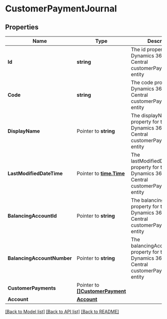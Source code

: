 # CustomerPaymentJournal

## Properties

Name | Type | Description | Notes
------------ | ------------- | ------------- | -------------
**Id** | **string** | The id property for the Dynamics 365 Business Central customerPaymentJournal entity | [optional] 
**Code** | **string** | The code property for the Dynamics 365 Business Central customerPaymentJournal entity | [optional] 
**DisplayName** | Pointer to **string** | The displayName property for the Dynamics 365 Business Central customerPaymentJournal entity | [optional] 
**LastModifiedDateTime** | Pointer to [**time.Time**](time.Time.md) | The lastModifiedDateTime property for the Dynamics 365 Business Central customerPaymentJournal entity | [optional] 
**BalancingAccountId** | Pointer to **string** | The balancingAccountId property for the Dynamics 365 Business Central customerPaymentJournal entity | [optional] 
**BalancingAccountNumber** | Pointer to **string** | The balancingAccountNumber property for the Dynamics 365 Business Central customerPaymentJournal entity | [optional] 
**CustomerPayments** | Pointer to [**[]CustomerPayment**](customerPayment.md) |  | [optional] 
**Account** | [**Account**](account.md) |  | [optional] 

[[Back to Model list]](../README.md#documentation-for-models) [[Back to API list]](../README.md#documentation-for-api-endpoints) [[Back to README]](../README.md)


